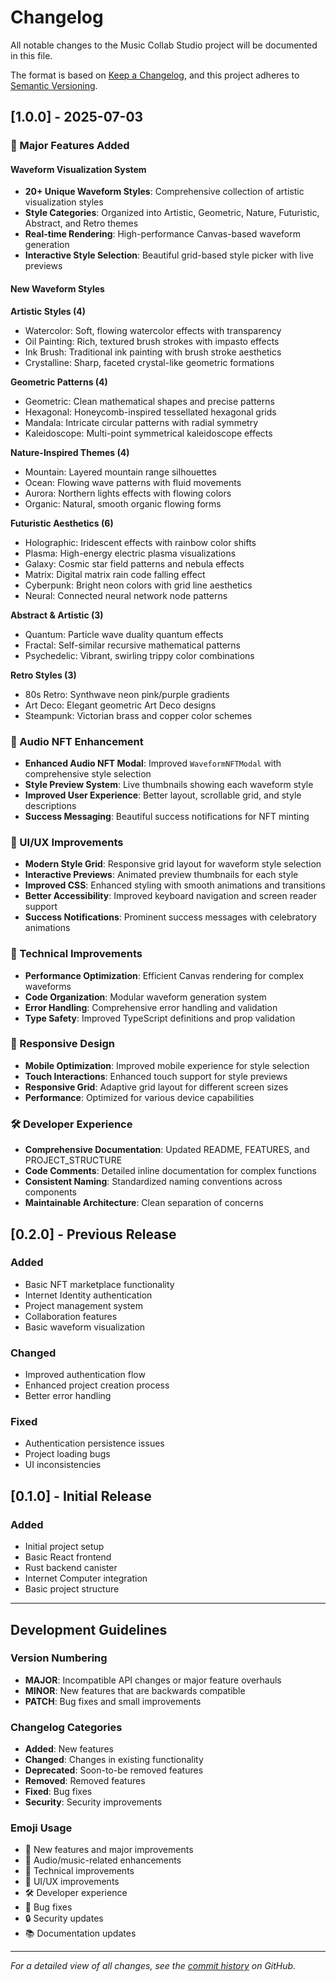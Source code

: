 # Changelog

All notable changes to the Music Collab Studio project will be documented in this file.

The format is based on [Keep a Changelog](https://keepachangelog.com/en/1.0.0/),
and this project adheres to [Semantic Versioning](https://semver.org/spec/v2.0.0.html).

## [1.0.0] - 2025-07-03

### 🎨 Major Features Added

#### Waveform Visualization System
- **20+ Unique Waveform Styles**: Comprehensive collection of artistic visualization styles
- **Style Categories**: Organized into Artistic, Geometric, Nature, Futuristic, Abstract, and Retro themes
- **Real-time Rendering**: High-performance Canvas-based waveform generation
- **Interactive Style Selection**: Beautiful grid-based style picker with live previews

#### New Waveform Styles
**Artistic Styles (4)**
- Watercolor: Soft, flowing watercolor effects with transparency
- Oil Painting: Rich, textured brush strokes with impasto effects
- Ink Brush: Traditional ink painting with brush stroke aesthetics
- Crystalline: Sharp, faceted crystal-like geometric formations

**Geometric Patterns (4)**
- Geometric: Clean mathematical shapes and precise patterns
- Hexagonal: Honeycomb-inspired tessellated hexagonal grids
- Mandala: Intricate circular patterns with radial symmetry
- Kaleidoscope: Multi-point symmetrical kaleidoscope effects

**Nature-Inspired Themes (4)**
- Mountain: Layered mountain range silhouettes
- Ocean: Flowing wave patterns with fluid movements
- Aurora: Northern lights effects with flowing colors
- Organic: Natural, smooth organic flowing forms

**Futuristic Aesthetics (6)**
- Holographic: Iridescent effects with rainbow color shifts
- Plasma: High-energy electric plasma visualizations
- Galaxy: Cosmic star field patterns and nebula effects
- Matrix: Digital matrix rain code falling effect
- Cyberpunk: Bright neon colors with grid line aesthetics
- Neural: Connected neural network node patterns

**Abstract & Artistic (3)**
- Quantum: Particle wave duality quantum effects
- Fractal: Self-similar recursive mathematical patterns
- Psychedelic: Vibrant, swirling trippy color combinations

**Retro Styles (3)**
- 80s Retro: Synthwave neon pink/purple gradients
- Art Deco: Elegant geometric Art Deco designs
- Steampunk: Victorian brass and copper color schemes

### 🎵 Audio NFT Enhancement
- **Enhanced Audio NFT Modal**: Improved `WaveformNFTModal` with comprehensive style selection
- **Style Preview System**: Live thumbnails showing each waveform style
- **Improved User Experience**: Better layout, scrollable grid, and style descriptions
- **Success Messaging**: Beautiful success notifications for NFT minting

### 🎨 UI/UX Improvements
- **Modern Style Grid**: Responsive grid layout for waveform style selection
- **Interactive Previews**: Animated preview thumbnails for each style
- **Improved CSS**: Enhanced styling with smooth animations and transitions
- **Better Accessibility**: Improved keyboard navigation and screen reader support
- **Success Notifications**: Prominent success messages with celebratory animations

### 🔧 Technical Improvements
- **Performance Optimization**: Efficient Canvas rendering for complex waveforms
- **Code Organization**: Modular waveform generation system
- **Error Handling**: Comprehensive error handling and validation
- **Type Safety**: Improved TypeScript definitions and prop validation

### 📱 Responsive Design
- **Mobile Optimization**: Improved mobile experience for style selection
- **Touch Interactions**: Enhanced touch support for style previews
- **Responsive Grid**: Adaptive grid layout for different screen sizes
- **Performance**: Optimized for various device capabilities

### 🛠️ Developer Experience
- **Comprehensive Documentation**: Updated README, FEATURES, and PROJECT_STRUCTURE
- **Code Comments**: Detailed inline documentation for complex functions
- **Consistent Naming**: Standardized naming conventions across components
- **Maintainable Architecture**: Clean separation of concerns

## [0.2.0] - Previous Release

### Added
- Basic NFT marketplace functionality
- Internet Identity authentication
- Project management system
- Collaboration features
- Basic waveform visualization

### Changed
- Improved authentication flow
- Enhanced project creation process
- Better error handling

### Fixed
- Authentication persistence issues
- Project loading bugs
- UI inconsistencies

## [0.1.0] - Initial Release

### Added
- Initial project setup
- Basic React frontend
- Rust backend canister
- Internet Computer integration
- Basic project structure

---

## Development Guidelines

### Version Numbering
- **MAJOR**: Incompatible API changes or major feature overhauls
- **MINOR**: New features that are backwards compatible
- **PATCH**: Bug fixes and small improvements

### Changelog Categories
- **Added**: New features
- **Changed**: Changes in existing functionality
- **Deprecated**: Soon-to-be removed features
- **Removed**: Removed features
- **Fixed**: Bug fixes
- **Security**: Security improvements

### Emoji Usage
- 🎨 New features and major improvements
- 🎵 Audio/music-related enhancements
- 🔧 Technical improvements
- 📱 UI/UX improvements
- 🛠️ Developer experience
- 🐛 Bug fixes
- 🔒 Security updates
- 📚 Documentation updates

---

*For a detailed view of all changes, see the [commit history](https://github.com/your-repo/music-collab/commits) on GitHub.*
